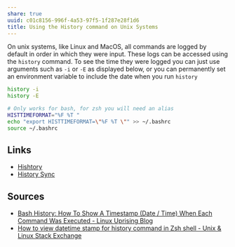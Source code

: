 ```yaml
---
share: true
uuid: c01c8156-996f-4a53-97f5-1f287e28f1d6
title: Using the History command on Unix Systems
---
```


On unix systems, like Linux and MacOS, all commands are logged by default in order in which they were input. These logs can be accessed using the `history` command. To see the time they were logged you can just use arguments such as `-i` or `-E` as displayed below, or you can permanently set an environment variable to include the date when you run `history`

``` bash
history -i
history -E

# Only works for bash, for zsh you will need an alias
HISTTIMEFORMAT="%F %T "
echo "export HISTTIMEFORMAT=\"%F %T \"" >> ~/.bashrc 
source ~/.bashrc 

```

## Links

* [Hishtory](/531fb9de-0cc7-4453-8ba7-ae1cbf6dc214)
* [History Sync](/undefined)

## Sources

* [Bash History: How To Show A Timestamp (Date / Time) When Each Command Was Executed - Linux Uprising Blog](https://www.linuxuprising.com/2019/07/bash-history-how-to-show-timestamp-when.html)
* [How to view datetime stamp for history command in Zsh shell - Unix & Linux Stack Exchange](https://unix.stackexchange.com/questions/103398/how-to-view-datetime-stamp-for-history-command-in-zsh-shell#103407)
